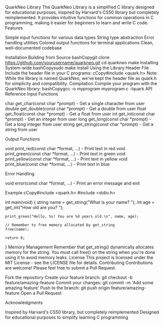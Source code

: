 QuarkNeo Library
The QuarkNeo Library is a simplified C library designed for educational purposes, inspired by Harvard's CS50 library but completely reimplemented. It provides intuitive functions for common operations in C programming, making it easier for beginners to learn and write C code.
Features

Simple input functions for various data types
String type abstraction
Error handling utilities
Colored output functions for terminal applications
Clean, well-documented codebase

Installation
Building from Source
bashCopygit clone https://github.com/yourusername/quarkneo.git
cd quarkneo
make
Installing System-wide
bashCopysudo make install
Using the Library
Header File
Include the header file in your C programs:
cCopy#include <quark.h>
Note: While the library is named QuarkNeo, we've kept the header file as quark.h for simplicity and compatibility.
Compilation
Compile your program with the QuarkNeo library:
bashCopygcc -o myprogram myprogram.c -lquark
API Reference
Input Functions

char get_char(const char *prompt) - Get a single character from user
double get_double(const char *prompt) - Get a double from user
float get_float(const char *prompt) - Get a float from user
int get_int(const char *prompt) - Get an integer from user
long get_long(const char *prompt) - Get a long integer from user
string get_string(const char *prompt) - Get a string from user

Output Functions

void print_red(const char *format, ...) - Print text in red
void print_green(const char *format, ...) - Print text in green
void print_yellow(const char *format, ...) - Print text in yellow
void print_blue(const char *format, ...) - Print text in blue

Error Handling

void error(const char *format, ...) - Print an error message and exit

Example
cCopy#include <quark.h>
#include <stdio.h>

int main(void)
{
    string name = get_string("What is your name? ");
    int age = get_int("How old are you? ");
    
    print_green("Hello, %s! You are %d years old.\n", name, age);
    
    // Remember to free memory allocated by get_string
    free(name);
    
    return 0;
}
Memory Management
Remember that get_string() dynamically allocates memory for the string. You must call free() on the string when you're done using it to avoid memory leaks.
License
This project is licensed under the MIT License - see the LICENSE file for details.
Contributing
Contributions are welcome! Please feel free to submit a Pull Request.

Fork the repository
Create your feature branch: git checkout -b feature/amazing-feature
Commit your changes: git commit -m 'Add some amazing feature'
Push to the branch: git push origin feature/amazing-feature
Open a Pull Request

Acknowledgments

Inspired by Harvard's CS50 library, but completely reimplemented
Designed for educational purposes to simplify learning C programming

